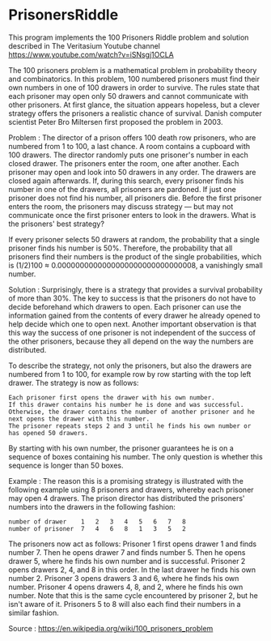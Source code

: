 # PrisonersRiddle
This program implements the 100 Prisoners Riddle problem and solution described in The Veritasium Youtube channel https://www.youtube.com/watch?v=iSNsgj1OCLA

The 100 prisoners problem is a mathematical problem in probability theory and combinatorics. 
In this problem, 100 numbered prisoners must find their own numbers in one of 100 drawers in order to survive. 
The rules state that each prisoner may open only 50 drawers and cannot communicate with other prisoners. 
At first glance, the situation appears hopeless, but a clever strategy offers the prisoners a realistic chance of survival. 
Danish computer scientist Peter Bro Miltersen first proposed the problem in 2003. 

Problem : 
    The director of a prison offers 100 death row prisoners, who are numbered from 1 to 100, a last chance. 
    A room contains a cupboard with 100 drawers. The director randomly puts one prisoner's number in each closed drawer. 
    The prisoners enter the room, one after another. Each prisoner may open and look into 50 drawers in any order. 
    The drawers are closed again afterwards. If, during this search, every prisoner finds his number in one of the drawers, all prisoners are pardoned. 
    If just one prisoner does not find his number, all prisoners die. Before the first prisoner enters the room, the prisoners may discuss strategy — 
    but may not communicate once the first prisoner enters to look in the drawers. What is the prisoners' best strategy?

If every prisoner selects 50 drawers at random, the probability that a single prisoner finds his number is 50%. 
Therefore, the probability that all prisoners find their numbers is the product of the single probabilities, which is (1/2)100 ≈ 0.0000000000000000000000000000008, a vanishingly small number. 


Solution : 
Surprisingly, there is a strategy that provides a survival probability of more than 30%. The key to success is that the prisoners do not have to decide beforehand which drawers to open. 
Each prisoner can use the information gained from the contents of every drawer he already opened to help decide which one to open next. 
Another important observation is that this way the success of one prisoner is not independent of the success of the other prisoners, because they all depend on the way the numbers are distributed.

To describe the strategy, not only the prisoners, but also the drawers are numbered from 1 to 100, for example row by row starting with the top left drawer. The strategy is now as follows:

    Each prisoner first opens the drawer with his own number.
    If this drawer contains his number he is done and was successful.
    Otherwise, the drawer contains the number of another prisoner and he next opens the drawer with this number.
    The prisoner repeats steps 2 and 3 until he finds his own number or has opened 50 drawers.

By starting with his own number, the prisoner guarantees he is on a sequence of boxes containing his number. The only question is whether this sequence is longer than 50 boxes. 

Example :
The reason this is a promising strategy is illustrated with the following example using 8 prisoners and drawers, whereby each prisoner may open 4 drawers. 
The prison director has distributed the prisoners' numbers into the drawers in the following fashion:

    number of drawer 	1   2   3   4   5   6   7   8  
    number of prisoner 	7 	4 	6 	8 	1 	3 	5 	2 

The prisoners now act as follows:
    Prisoner 1 first opens drawer 1 and finds number 7. Then he opens drawer 7 and finds number 5. Then he opens drawer 5, where he finds his own number and is successful.
    Prisoner 2 opens drawers 2, 4, and 8 in this order. In the last drawer he finds his own number 2.
    Prisoner 3 opens drawers 3 and 6, where he finds his own number.
    Prisoner 4 opens drawers 4, 8, and 2, where he finds his own number. Note that this is the same cycle encountered by prisoner 2, but he isn't aware of it.
    Prisoners 5 to 8 will also each find their numbers in a similar fashion.

Source : https://en.wikipedia.org/wiki/100_prisoners_problem
